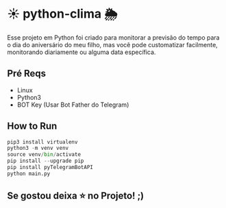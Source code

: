 # ☀️ python-clima 🌦️

Esse projeto em Python foi criado para monitorar a previsão do tempo para o dia do aniversário do meu filho, mas você pode customatizar facilmente, monitorando diariamente ou alguma data específica.

## Pré Reqs

* Linux
* Python3
* BOT Key (Usar Bot Father do Telegram)

## How to Run

```python
pip3 install virtualenv
python3 -m venv venv
source venv/bin/activate
pip install --upgrade pip
pip install pyTelegramBotAPI
python main.py
```

## Se gostou deixa ⭐ no Projeto! ;)
